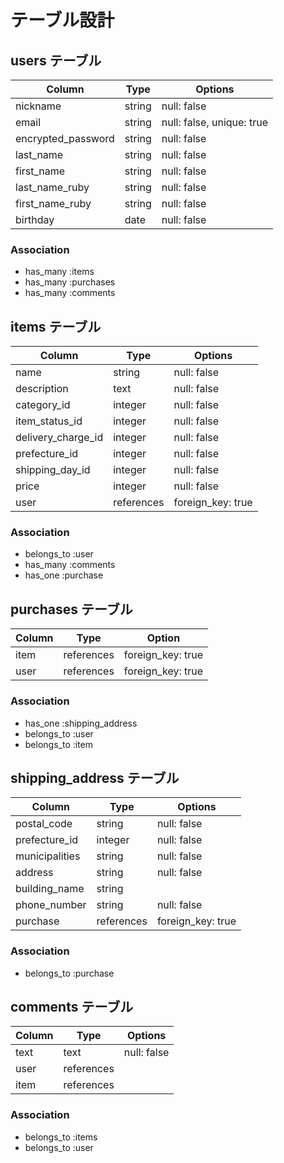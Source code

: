 # テーブル設計

## users テーブル

| Column                    | Type   |  Options                  |
|---------------------------|--------|---------------------------|
| nickname                  | string | null: false               |
| email                     | string | null: false, unique: true |
| encrypted_password        | string | null: false               |
| last_name                 | string | null: false               |
| first_name                | string | null: false               |
| last_name_ruby            | string | null: false               |
| first_name_ruby           | string | null: false               |
| birthday                  | date   | null: false               |

### Association

- has_many :items
- has_many :purchases
- has_many :comments

## items テーブル

| Column             | Type           |  Options          |
|--------------------|----------------|-------------------|
| name               | string         | null: false       |
| description        | text           | null: false       |
| category_id        | integer        | null: false       |
| item_status_id     | integer        | null: false       |
| delivery_charge_id | integer        | null: false       |
| prefecture_id      | integer        | null: false       |
| shipping_day_id    | integer        | null: false       |
| price              | integer        | null: false       |
| user               | references     | foreign_key: true |

### Association

- belongs_to :user
- has_many :comments
- has_one :purchase

## purchases テーブル

| Column          | Type       | Option            |
|-----------------|------------|-------------------|
| item            | references | foreign_key: true |
| user            | references | foreign_key: true |

### Association

- has_one :shipping_address
- belongs_to :user
- belongs_to :item

## shipping_address テーブル

| Column         | Type        | Options           |
|----------------|-------------|-------------------|
| postal_code    | string      | null: false       |
| prefecture_id  | integer     | null: false       |
| municipalities | string      | null: false       |
| address        | string      | null: false       |
| building_name  | string      |                   |
| phone_number   | string      | null: false       |
| purchase       | references  | foreign_key: true |

### Association

- belongs_to :purchase

## comments テーブル

| Column | Type       | Options     |
|--------|------------|-------------|
| text   | text       | null: false |
| user   | references |             |
| item   | references |             |

### Association

- belongs_to :items
- belongs_to :user
